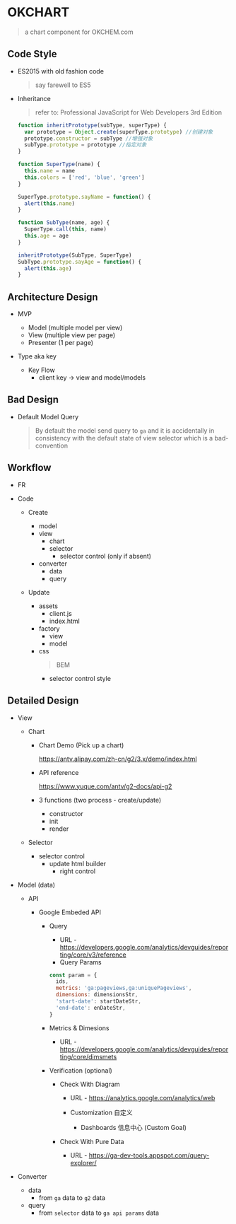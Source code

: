 # OKCHART

> a chart component for OKCHEM.com

## Code Style

- ES2015 with old fashion code

  > say farewell to ES5

- Inheritance

  > refer to: Professional JavaScript for Web Developers 3rd Edition

  ```javascript
  function inheritPrototype(subType, superType) {
    var prototype = Object.create(superType.prototype) //创建对象
    prototype.constructor = subType //增强对象
    subType.prototype = prototype //指定对象
  }

  function SuperType(name) {
    this.name = name
    this.colors = ['red', 'blue', 'green']
  }

  SuperType.prototype.sayName = function() {
    alert(this.name)
  }

  function SubType(name, age) {
    SuperType.call(this, name)
    this.age = age
  }

  inheritPrototype(SubType, SuperType)
  SubType.prototype.sayAge = function() {
    alert(this.age)
  }
  ```

## Architecture Design

- MVP

  - Model (multiple model per view)
  - View (multiple view per page)
  - Presenter (1 per page)

- Type aka key
  - Key Flow
    - client key -> view and model/models

## Bad Design

- Default Model Query
  > By default the model send query to `ga` and it is accidentally in consistency with the default state of view selector which is a bad-convention

## Workflow

- FR

- Code

  - Create

    - model
    - view
      - chart
      - selector
        - selector control (only if absent)
    - converter
      - data
      - query

  - Update
    - assets
      - client.js
      - index.html
    - factory
      - view
      - model
    - css
      > BEM
      - selector control style

## Detailed Design

- View

  - Chart

    - Chart Demo (Pick up a chart)

      https://antv.alipay.com/zh-cn/g2/3.x/demo/index.html

    - API reference

      https://www.yuque.com/antv/g2-docs/api-g2

    - 3 functions (two process - create/update)
      - constructor
      - init
      - render

  - Selector
    - selector control
      - update html builder
        - right control

- Model (data)

  - API

    - Google Embeded API

      - Query

        - URL - https://developers.google.com/analytics/devguides/reporting/core/v3/reference
        - Query Params

        ```javascript
        const param = {
          ids,
          metrics: 'ga:pageviews,ga:uniquePageviews',
          dimensions: dimensionsStr,
          'start-date': startDateStr,
          'end-date': enDateStr,
        }
        ```

      - Metrics & Dimesions

        - URL - https://developers.google.com/analytics/devguides/reporting/core/dimsmets

      - Verification (optional)
        - Check With Diagram

          - URL - https://analytics.google.com/analytics/web

          - Customization 自定义

            - Dashboards 信息中心 (Custom Goal)

        - Check With Pure Data

          - URL - https://ga-dev-tools.appspot.com/query-explorer/

- Converter
  - data
    - from `ga` data to `g2` data
  - query
    - from `selector` data to `ga api params` data
